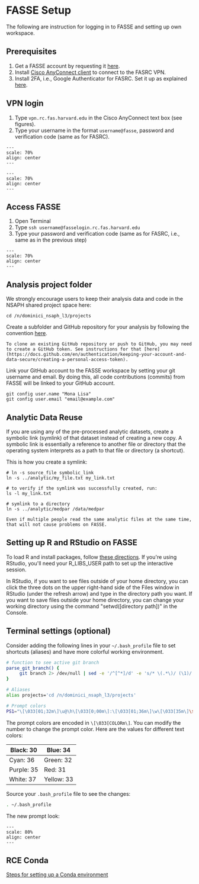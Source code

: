 # FASSE Setup

The following are instruction for logging in to FASSE and setting up own workspace.

## Prerequisites 

1. Get a FASSE account by requesting it [here](https://docs.rc.fas.harvard.edu/kb/get-a-fasse-account-and-project-group/).
2. Install [Cisco AnyConnect client](https://vpn.rc.fas.harvard.edu/) to connect to the FASRC VPN. 
3. Install 2FA, i.e., Google Authenticator for FASRC. Set it up as explained [here](https://docs.rc.fas.harvard.edu/kb/openauth/).

## VPN login

1. Type `vpn.rc.fas.harvard.edu` in the Cisco AnyConnect text box (see figures).
2. Type your username in the format `username@fasse`, password and verification code (same as for FASRC).

```{figure} imgs/fasse_vpn.png
---
scale: 70%
align: center 
---
```

```{figure} imgs/fasse_form.png
---
scale: 70%
align: center 
---
```

## Access FASSE

1. Open Terminal
2. Type `ssh username@fasselogin.rc.fas.harvard.edu`
3. Type your password and verification code (same as for FASRC, i.e., same as in the previous step)

```{figure} imgs/fasse_ssh.png
---
scale: 70%
align: center 
---
```

## Analysis project folder 

We strongly encourage users to keep their analysis data and code in the NSAPH shared project space here:

```
cd /n/dominici_nsaph_l3/projects
``` 

Create a subfolder and GitHub repository for your analysis by following the convention [here](naming-convention).

```{note}
To clone an existing GitHub repository or push to GitHub, you may need to create a GitHub token. See instructions for that [here](https://docs.github.com/en/authentication/keeping-your-account-and-data-secure/creating-a-personal-access-token).
```

Link your GitHub account to the FASSE workspace by setting your git username and email. By doing this, all code contributions (commits) from FASSE will be linked to your GitHub account.

```
git config user.name "Mona Lisa"
git config user.email "email@example.com"
```

## Analytic Data Reuse

If you are using any of the pre-processed analytic datasets, create a symbolic link (symlink) of that dataset instead of creating a new copy. A symbolic link is essentially a reference to another file or directory that the operating system interprets as a path to that file or directory (a shortcut).

This is how you create a symlink:

```
# ln -s source_file symbolic_link
ln -s ../analytic/my_file.txt my_link.txt

# to verify if the symlink was successfully created, run:
ls -l my_link.txt

# symlink to a directory
ln -s ../analytic/medpar /data/medpar
```

```{note}
Even if multiple people read the same analytic files at the same time, that will not cause problems on FASSE.
```

## Setting up R and RStudio on FASSE

To load R and install packages, follow [these directions](https://docs.rc.fas.harvard.edu/kb/r-packages/). If you're using RStudio, you'll need your R_LIBS_USER path to set up the interactive session.

In RStudio, if you want to see files outside of your home directory, you can click the three dots on the upper right-hand side of the Files window in RStudio (under the refresh arrow) and type in the directory path you want. If you want to save files outside your home directory, you can change your working directory using the command "setwd([directory path])" in the Console.

## Terminal settings (optional)

Consider adding the following lines in your `~/.bash_profile` file to set shortcuts (aliases) and have more colorful working environment.

```sh
# function to see active git branch
parse_git_branch() {
     git branch 2> /dev/null | sed -e '/^[^*]/d' -e 's/* \(.*\)/ (\1)/'
}

# Aliases 
alias projects='cd /n/dominici_nsaph_l3/projects' 

# Prompt colors
PS1="\[\033[01;32m\]\u@\h\[\033[0;00m\]:\[\033[01;36m\]\w\[\033[35m\]\$(parse_git_branch)\[\033[00m\] $ "
```

The prompt colors are encoded in `\[\033[COLORm\]`. You can modify the number to change the prompt color. Here are the values for different text colors:

| Black: 30 | Blue: 34 |
| --------- | -------- |
| Cyan: 36 | Green: 32 |
| Purple: 35 | Red: 31 |
| White: 37 | Yellow: 33 |

Source your `.bash_profile` file to see the changes:

```sh
. ~/.bash_profile
```
The new prompt look:

```{figure} imgs/fasse_cmd.png
---
scale: 80%
align: center 
---
```

## RCE Conda

[Steps for setting up a Conda environment](https://github.com/NSAPH/CausalGPS-test/blob/main/Analyses/scaling_synthetic_rce_1/scaling_synthetic_rce.md#steps-for-setting-up-environment)
